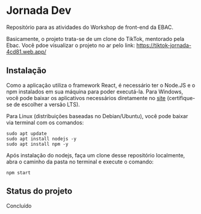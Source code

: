 # Jornada Dev
Repositório para as atividades do Workshop de front-end da EBAC. 

Basicamente, o projeto trata-se de um clone do TikTok, mentorado pela Ebac.
Você pdoe visualizar o projeto no ar pelo link: https://tiktok-jornada-4cd81.web.app/

## Instalação

Como a aplicação utiliza o framework React, é necessário ter o Node.JS e o npm instalados em sua máquina para poder executá-la. Para Windows, você pode baixar os aplicativos necessários diretamente no [site](https://nodejs.org/en/download) (certifique-se de escolher a versão LTS). 

Para Linux (distribuições baseadas no Debian/Ubuntu), você pode baixar via terminal com os comandos:
```
sudo apt update
sudo apt install nodejs -y
sudo apt install npm -y
```

Após instalação do nodejs, faça um clone desse repositório localmente, abra o caminho da pasta no terminal e execute o comando:
```
npm start
```

## Status do projeto

Concluído
